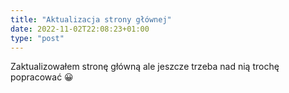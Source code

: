 ```yaml
---
title: "Aktualizacja strony głównej"
date: 2022-11-02T22:08:23+01:00
type: "post"
---
```


Zaktualizowałem stronę główną ale jeszcze trzeba nad nią trochę popracować :grinning:
